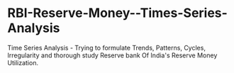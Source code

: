 # RBI-Reserve-Money--Times-Series-Analysis
Time Series Analysis - Trying to formulate Trends, Patterns, Cycles, Irregularity and thorough study  Reserve bank Of India's Reserve Money Utilization.
